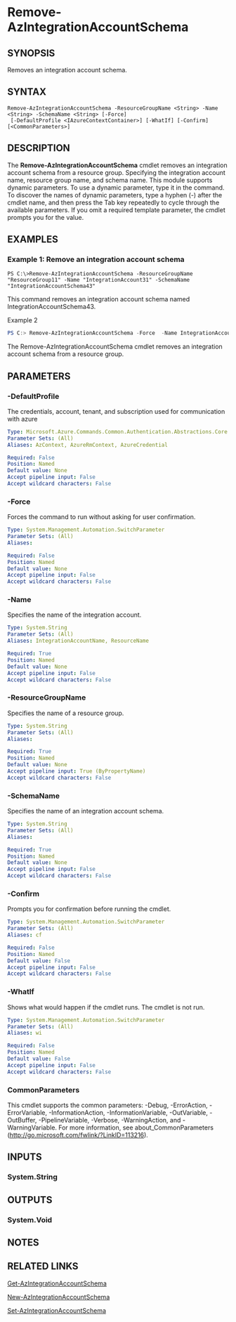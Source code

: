 ﻿---
external help file: Microsoft.Azure.PowerShell.Cmdlets.LogicApp.dll-Help.xml
Module Name: Az.LogicApp
ms.assetid: 56550997-21D9-4F85-B23A-677625482547
online version: https://docs.microsoft.com/en-us/powershell/module/az.logicapp/remove-azintegrationaccountschema
schema: 2.0.0
---

# Remove-AzIntegrationAccountSchema

## SYNOPSIS
Removes an integration account schema.

## SYNTAX

```
Remove-AzIntegrationAccountSchema -ResourceGroupName <String> -Name <String> -SchemaName <String> [-Force]
 [-DefaultProfile <IAzureContextContainer>] [-WhatIf] [-Confirm] [<CommonParameters>]
```

## DESCRIPTION
The **Remove-AzIntegrationAccountSchema** cmdlet removes an integration account schema from a resource group.
Specifying the integration account name, resource group name, and schema name.
This module supports dynamic parameters.
To use a dynamic parameter, type it in the command.
To discover the names of dynamic parameters, type a hyphen (-) after the cmdlet name, and then press the Tab key repeatedly to cycle through the available parameters.
If you omit a required template parameter, the cmdlet prompts you for the value.

## EXAMPLES

### Example 1: Remove an integration account schema
```
PS C:\>Remove-AzIntegrationAccountSchema -ResourceGroupName "ResourceGroup11" -Name "IntegrationAccount31" -SchemaName "IntegrationAccountSchema43"
```

This command removes an integration account schema named IntegrationAccountSchema43.

Example 2
```powershell <!-- Aladdin Generated Example --> 
PS C:> Remove-AzIntegrationAccountSchema -Force  -Name IntegrationAccount31 -ResourceGroupName ResourceGroup11 -SchemaName IntegrationAccountSchema43
```

The Remove-AzIntegrationAccountSchema cmdlet removes an integration account schema from a resource group.

## PARAMETERS

### -DefaultProfile
The credentials, account, tenant, and subscription used for communication with azure

```yaml
Type: Microsoft.Azure.Commands.Common.Authentication.Abstractions.Core.IAzureContextContainer
Parameter Sets: (All)
Aliases: AzContext, AzureRmContext, AzureCredential

Required: False
Position: Named
Default value: None
Accept pipeline input: False
Accept wildcard characters: False
```

### -Force
Forces the command to run without asking for user confirmation.

```yaml
Type: System.Management.Automation.SwitchParameter
Parameter Sets: (All)
Aliases:

Required: False
Position: Named
Default value: None
Accept pipeline input: False
Accept wildcard characters: False
```

### -Name
Specifies the name of the integration account.

```yaml
Type: System.String
Parameter Sets: (All)
Aliases: IntegrationAccountName, ResourceName

Required: True
Position: Named
Default value: None
Accept pipeline input: False
Accept wildcard characters: False
```

### -ResourceGroupName
Specifies the name of a resource group.

```yaml
Type: System.String
Parameter Sets: (All)
Aliases:

Required: True
Position: Named
Default value: None
Accept pipeline input: True (ByPropertyName)
Accept wildcard characters: False
```

### -SchemaName
Specifies the name of an integration account schema.

```yaml
Type: System.String
Parameter Sets: (All)
Aliases:

Required: True
Position: Named
Default value: None
Accept pipeline input: False
Accept wildcard characters: False
```

### -Confirm
Prompts you for confirmation before running the cmdlet.

```yaml
Type: System.Management.Automation.SwitchParameter
Parameter Sets: (All)
Aliases: cf

Required: False
Position: Named
Default value: False
Accept pipeline input: False
Accept wildcard characters: False
```

### -WhatIf
Shows what would happen if the cmdlet runs.
The cmdlet is not run.

```yaml
Type: System.Management.Automation.SwitchParameter
Parameter Sets: (All)
Aliases: wi

Required: False
Position: Named
Default value: False
Accept pipeline input: False
Accept wildcard characters: False
```

### CommonParameters
This cmdlet supports the common parameters: -Debug, -ErrorAction, -ErrorVariable, -InformationAction, -InformationVariable, -OutVariable, -OutBuffer, -PipelineVariable, -Verbose, -WarningAction, and -WarningVariable. For more information, see about_CommonParameters (http://go.microsoft.com/fwlink/?LinkID=113216).

## INPUTS

### System.String

## OUTPUTS

### System.Void

## NOTES

## RELATED LINKS

[Get-AzIntegrationAccountSchema](./Get-AzIntegrationAccountSchema.md)

[New-AzIntegrationAccountSchema](./New-AzIntegrationAccountSchema.md)

[Set-AzIntegrationAccountSchema](./Set-AzIntegrationAccountSchema.md)


